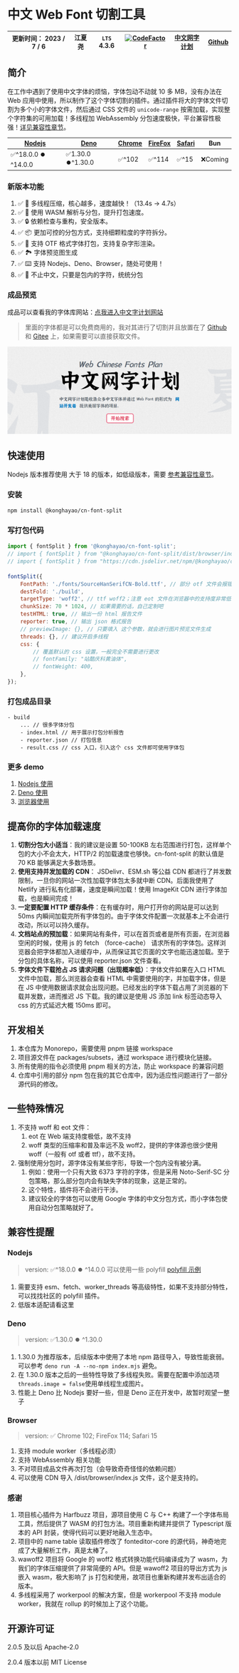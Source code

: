 # 中文 Web Font 切割工具

| 更新时间： 2023 / 7 / 6 | 江夏尧 | `LTS` 4.3.6 | [![CodeFactor](https://www.codefactor.io/repository/github/konghayao/cn-font-split/badge)](https://www.codefactor.io/repository/github/konghayao/cn-font-split) | [中文网字计划](https://chinese-font.netlify.app/) | [Github](https://github.com/KonghaYao/cn-font-split) |
| ----------------------- | ------ | ----------- | --------------------------------------------------------------------------------------------------------------------------------------------------------------- | ------------------------------------------------- | ---------------------------------------------------- |

## 简介

在工作中遇到了使用中文字体的烦恼，字体包动不动就 10 多 MB，没有办法在 Web 应用中使用，所以制作了这个字体切割的插件。通过插件将大的字体文件切割为多个小的字体文件，然后通过 CSS 文件的 `unicode-range` 按需加载，实现整个字符集的可用加载！多线程加 WebAssembly 分包速度极快，平台兼容性极强！[详见兼容性章节](#兼容性提醒)。

| [Nodejs](#nodejs)    | [Deno](#deno)      | [Chrome](#browser) | [FireFox](#browser) | [Safari](#browser) | Bun      |
| -------------------- | ------------------ | ------------------ | ------------------- | ------------------ | -------- |
| ✅^18.0.0 ⏺️ ^14.0.0 | ✅1.30.0 ⏺️^1.30.0 | ✅^102             | ✅^114              | ✅^15              | ❌Coming |

### 新版本功能

1. ✅ 🚀 多线程压缩，核心越多，速度越快！（13.4s -> 4.7s）
2. ✅ 🚀 使用 WASM 解析与分包，提升打包速度。
3. ✅ 🔒 依赖检查与重构，安全版本。
4. ✅ 📦 更加可控的分包方式，支持细颗粒度的字符拆分。
5. ✅ 🔔 支持 OTF 格式字体打包，支持复杂字形渲染。
6. ✅ 🏞️ 字体预览图生成
7. ✅ ⌨️ 支持 Nodejs、Deno、Browser，随处可使用！
8. ✅ 🥳 不止中文，只要是包内的字符，统统分包

### 成品预览

成品可以查看我的字体库网站：[点我进入中文字计划网站](https://chinese-font.netlify.app/)

> 里面的字体都是可以免费商用的，我对其进行了切割并且放置在了 [Github](https://github.com/KonghaYao/chinese-free-web-font-storage) 和 [Gitee](https://gitee.com/dongzhongzhidong/chinese-free-web-font-storage) 上，如果需要可以直接获取文件。

![中文网字计划](/assets/chinese-fonts.png)

## 快速使用

Nodejs 版本推荐使用 大于 18 的版本，如低级版本，需要 [参考兼容性章节](#兼容性提醒)。

### 安装

```bash
npm install @konghayao/cn-font-split
```

### 写打包代码

```js
import { fontSplit } from '@konghayao/cn-font-split';
// import { fontSplit } from "@konghayao/cn-font-split/dist/browser/index.js";
// import { fontSplit } from "https://cdn.jsdelivr.net/npm/@konghayao/cn-font-split@4.3.6/dist/browser/index.js";

fontSplit({
    FontPath: './fonts/SourceHanSerifCN-Bold.ttf', // 部分 otf 文件会报错，最好使用 ttf 版本的字体
    destFold: './build',
    targetType: 'woff2', // ttf woff2；注意 eot 文件在浏览器中的支持度非常低，所以不进行支持
    chunkSize: 70 * 1024, // 如果需要的话，自己定制吧
    testHTML: true, // 输出一份 html 报告文件
    reporter: true, // 输出 json 格式报告
    // previewImage: {}, // 只要填入 这个参数，就会进行图片预览文件生成
    threads: {}, // 建议开启多线程
    css: {
        // 覆盖默认的 css 设置，一般完全不需要进行更改
        // fontFamily: "站酷庆科黄油体",
        // fontWeight: 400,
    },
});
```

### 打包成品目录

```
- build
    ... // 很多字体分包
    - index.html // 用于展示打包分析报告
    - reporter.json // 打包信息
    - result.css // css 入口，引入这个 css 文件即可使用字体包
```

### 更多 demo

1. [Nodejs 使用](/packages/subsets/test/test_threads.mjs)
2. [Deno 使用](/packages/subsets/test/deno.test.js)
3. [浏览器使用](/packages/demo/pages/index.vue)

## 提高你的字体加载速度

1. **切割分包大小适当**：我的建议是设置 50-100KB 左右范围进行打包，这样单个包的大小不会太大，HTTP/2 的加载速度也够快。cn-font-split 的默认值是 70 KB 能够满足大多数场景。
2. **使用支持并发加载的 CDN**： JSDelivr、ESM.sh 等公益 CDN 都进行了并发数限制，一旦你的网站一次性加载字体包太多就中断 CDN。后面我使用了 Netlify 进行私有化部署，速度是瞬间加载！使用 ImageKit CDN 进行字体加载，也是瞬间完成！
3. **一定要配置 HTTP 缓存条件**：在有缓存时，用户打开你的网站是可以达到 50ms 内瞬间加载完所有字体包的。由于字体文件配置一次就基本上不会进行改动，所以可以持久缓存。
4. **文档站点的预加载**：如果网站有条件，可以在首页或者是所有页面，在浏览器空闲的时候，使用 js 的 fetch （force-cache） 请求所有的字体包。这样浏览器会把字体都加入进缓存中，从而保证其它页面的文字也能迅速加载。至于分包的具体名称，可以使用 reporter.json 文件查看。
5. **字体文件下载抢占 JS 请求问题（出现概率低）**：字体文件如果在入口 HTML 文件中加载，那么浏览器会查看 HTML 中需要使用的字，并加载字体，但是在 JS 中使用数据请求就会出现问题。已经发出的字体下载占用了浏览器的下载并发数，进而推迟 JS 下载。我的建议是使用 JS 添加 link 标签动态导入 css 的方式延迟大概 150ms 即可。

## 开发相关

1. 本仓库为 Monorepo，需要使用 pnpm 链接 workspace
2. 项目源文件在 packages/subsets，通过 workspace 进行模块化链接。
3. 所有使用的指令必须使用 pnpm 相关的方法，防止 workspace 的兼容问题
4. 仓库中引用的部分 npm 包在我的其它仓库中，因为适应性问题进行了一部分源代码的修改。

## 一些特殊情况

1. 不支持 woff 和 eot 文件：
    1. eot 在 Web 端支持度极低，故不支持
    2. woff 类型的压缩率和普及率远不及 woff2，提供的字体源也很少使用 woff（一般有 otf 或者 ttf），故不支持。
2. 强制使用分包时，源字体没有某些字形，导致一个包内没有被分满。
    1. 例如：使用一个只有大致 6373 字符的字体，但是采用 Noto-Serif-SC 分包策略，那么部分包内会有缺失字体的现象，这是正常的。
    2. 这个特性，插件将不会进行干涉。
    3. 建议较全的字体包可以使用 Google 字体的中文分包方式，而小字体包使用自动分包策略就好了。

## 兼容性提醒

### Nodejs

> version: ✅^18.0.0 ⏺️ ^14.0.0 可以使用一些 polyfill [polyfill 示例](https://github.com/KonghaYao/cn-font-split-test/tree/main/test)

1. 需要支持 esm、fetch、worker_threads 等高级特性，如果不支持部分特性，可以找找社区的 polyfill 插件。
2. 低版本适配请看这里

### Deno

> version: ✅1.30.0 ⏺️ ^1.30.0

1. 1.30.0 为推荐版本，后续版本中使用了本地 npm 路径导入，导致性能衰弱。可以参考 `deno run -A --no-npm index.mjs` 避免。
2. 在 1.30.0 版本之后的一些特性导致了多线程失败。需要在配置中添加选项 `threads.image = false`使用单线程生成图片。
3. 性能上 Deno 比 Nodejs 要好一些，但是 Deno 正在开发中，故暂时观望一整子

### Browser

> version: ✅ Chrome 102; FireFox 114; Safari 15

1. 支持 module worker（多线程必须）
2. 支持 WebAssembly 相关功能
3. 不对项目成品文件再次打包（会导致奇奇怪怪的依赖问题）
4. 可以使用 CDN 导入 /dist/browser/index.js 文件，这个是支持的。

### 感谢

1. 项目核心插件为 Harfbuzz 项目，源项目使用 C 与 C++ 构建了一个字体布局工具，然后提供了 WASM 的打包方法。项目重新构建并提供了 Typescript 版本的 API 封装，使得代码可以更好地融入生态中。
2. 项目中的 name table 读取插件修改了 fonteditor-core 的源代码，神奇地完成了大量解析工作，真是太棒了。
3. wawoff2 项目将 Google 的 woff2 格式转换功能代码编译成为了 wasm，为我们的字体压缩提供了非常简便的 API。但是 wawoff2 项目的导出方式为 js 嵌入 wasm，极大影响了 js 打包和使用，故项目也重新构建并发布出适合的版本。
4. 多线程采用了 workerpool 的解决方案，但是 workerpool 不支持 module worker，我就在 rollup 的时候加上了这个功能。

## 开源许可证

2.0.5 及以后 Apache-2.0

2.0.4 版本以前 MIT License
